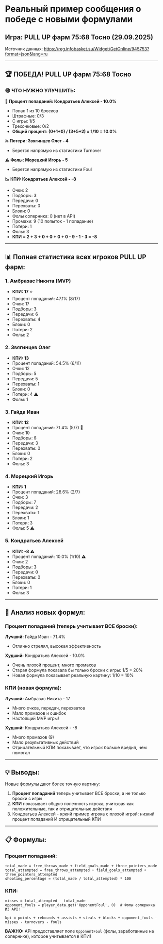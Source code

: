 # Реальный пример сообщения о победе с новыми формулами

## Игра: PULL UP фарм 75:68 Тосно (29.09.2025)

Источник данных: https://reg.infobasket.su/Widget/GetOnline/945753?format=json&lang=ru

---

## 🏆 ПОБЕДА! PULL UP фарм 75:68 Тосно

### 😅 ЧТО НУЖНО УЛУЧШИТЬ:

**🎯 Процент попаданий: Кондратьев Алексей - 10.0%**
- Попал 1 из 10 бросков
- Штрафные: 0/3
- С игры: 1/5  
- Трехочковые: 0/2
- **Общий процент: (0+1+0) / (3+5+2) = 1/10 = 10.0%**

**💥 Потери: Звягинцев Олег - 4**
- Берется напрямую из статистики Turnover

**⚠️ Фолы: Морецкий Игорь - 5**
- Берется напрямую из статистики Foul

**📉 КПИ: Кондратьев Алексей - -8**
- Очки: 2
- Подборы: 3
- Передачи: 0
- Перехваты: 0
- Блоки: 0
- Фолы соперника: 0 (нет в API)
- Промахи: 9 (10 попыток - 1 попадание)
- Потери: 1
- Фолы: 3
- **КПИ = 2 + 3 + 0 + 0 + 0 + 0 - 9 - 1 - 3 = -8**

---

## 📊 Полная статистика всех игроков PULL UP фарм:

### 1. Амбразас Никита (MVP)
- **КПИ: 17** ⭐
- Процент попаданий: 47.1% (8/17)
- Очки: 17
- Подборы: 3
- Передачи: 6
- Перехваты: 4
- Блоки: 0
- Потери: 2
- Фолы: 2

### 2. Звягинцев Олег
- **КПИ: 13**
- Процент попаданий: 54.5% (6/11)
- Очки: 12
- Подборы: 5
- Передачи: 5
- Перехваты: 1
- Блоки: 0
- Потери: 4 ⚠️
- Фолы: 1

### 3. Гайда Иван
- **КПИ: 12**
- Процент попаданий: 71.4% (5/7) 🎯
- Очки: 10
- Подборы: 6
- Передачи: 3
- Перехваты: 0
- Блоки: 0
- Потери: 2
- Фолы: 3

### 4. Морецкий Игорь
- **КПИ: 1**
- Процент попаданий: 28.6% (2/7)
- Очки: 3
- Подборы: 7
- Передачи: 2
- Перехваты: 1
- Блоки: 1
- Потери: 3
- Фолы: 5 ⚠️

### 5. Кондратьев Алексей
- **КПИ: -8** ⚠️
- Процент попаданий: 10.0% (1/10) ⚠️
- Очки: 2
- Подборы: 3
- Передачи: 0
- Перехваты: 0
- Блоки: 0
- Потери: 1
- Фолы: 3

---

## 🎯 Анализ новых формул:

### Процент попаданий (теперь учитывает ВСЕ броски):

**Лучший:** Гайда Иван - 71.4%
- Отлично стрелял, высокая эффективность

**Худший:** Кондратьев Алексей - 10.0%
- Очень плохой процент, много промахов
- Старая формула показала бы только броски с игры: 1/5 = 20%
- Новая формула показывает реальную картину: 1/10 = 10%

### КПИ (новая формула):

**Лучший:** Амбразас Никита - 17
- Много очков, передач, перехватов
- Мало промахов и ошибок
- Настоящий MVP игры!

**Худший:** Кондратьев Алексей - -8
- Много промахов (9)
- Мало результативных действий
- Отрицательный КПИ показывает, что игрок больше вредил, чем помогал

---

## 💡 Выводы:

Новые формулы дают более точную картину:

1. **Процент попаданий** теперь учитывает ВСЕ броски, а не только броски с игры
2. **КПИ** показывает общую полезность игрока, учитывая как положительные, так и отрицательные действия
3. Кондратьев Алексей - яркий пример игрока с плохой игрой: низкий процент попаданий И отрицательный КПИ

---

## 📋 Формулы:

### Процент попаданий:
```
total_made = free_throws_made + field_goals_made + three_pointers_made
total_attempted = free_throws_attempted + field_goals_attempted + three_pointers_attempted
shooting_percentage = (total_made / total_attempted) * 100
```

### КПИ:
```
misses = total_attempted - total_made
opponent_fouls = player_data.get('OpponentFoul', 0)  # Фолы соперника ИЗ API!

kpi = points + rebounds + assists + steals + blocks + opponent_fouls - misses - turnovers - fouls
```

**ВАЖНО:** API предоставляет поле `OpponentFoul` (фолы, заработанные на сопернике), которое учитывается в КПИ!
